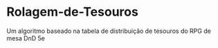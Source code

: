 # Rolagem-de-Tesouros
Um algoritmo baseado na tabela de distribuição de tesouros do RPG de mesa DnD 5e
